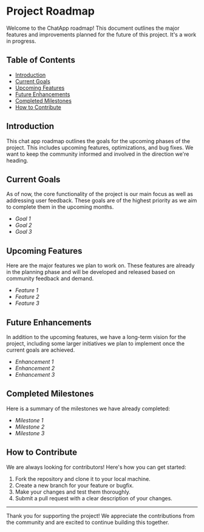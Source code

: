 # Project Roadmap

Welcome to the ChatApp roadmap! This document outlines the major features and improvements planned for the future of this project. It's a work in progress.

## Table of Contents
- [Introduction](#introduction)
- [Current Goals](#current-goals)
- [Upcoming Features](#upcoming-features)
- [Future Enhancements](#future-enhancements)
- [Completed Milestones](#completed-milestones)
- [How to Contribute](#how-to-contribute)

## Introduction

This chat app roadmap outlines the goals for the upcoming phases of the project. This includes upcoming features, optimizations, and bug fixes. We want to keep the community informed and involved in the direction we're heading.

## Current Goals

As of now, the core functionality of the project is our main focus as well as addressing user feedback. These goals are of the highest priority as we aim to complete them in the upcoming months.
- *Goal 1*
- *Goal 2*
- *Goal 3*

## Upcoming Features

Here are the major features we plan to work on. These features are already in the planning phase and will be developed and released based on community feedback and demand.
- *Feature 1*
- *Feature 2*
- *Feature 3*

## Future Enhancements

In addition to the upcoming features, we have a long-term vision for the project, including some larger initiatives we plan to implement once the current goals are achieved.
- *Enhancement 1*
- *Enhancement 2*
- *Enhancement 3*

## Completed Milestones

Here is a summary of the milestones we have already completed:
- *Milestone 1*
- *Milestone 2*
- *Milestone 3*

## How to Contribute

We are always looking for contributors! Here's how you can get started:
1. Fork the repository and clone it to your local machine.
2. Create a new branch for your feature or bugfix.
3. Make your changes and test them thoroughly.
4. Submit a pull request with a clear description of your changes.

---
Thank you for supporting the project! We appreciate the contributions from the community and are excited to continue building this together.

